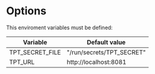 # Options

This enviroment variables must be defined:

| Variable | Default value |
|---|---|
| TPT_SECRET_FILE  | "/run/secrets/TPT_SECRET" |
| TPT_URL  | http://localhost:8081 |
